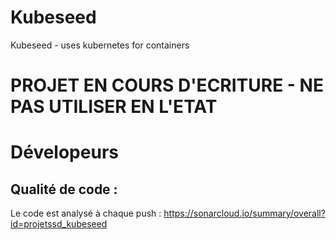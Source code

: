 # Kubeseed
Kubeseed - uses kubernetes for containers

# PROJET EN COURS D'ECRITURE - NE PAS UTILISER EN L'ETAT

# Dévelopeurs

## Qualité de code :

Le code est analysé à chaque push : https://sonarcloud.io/summary/overall?id=projetssd_kubeseed


